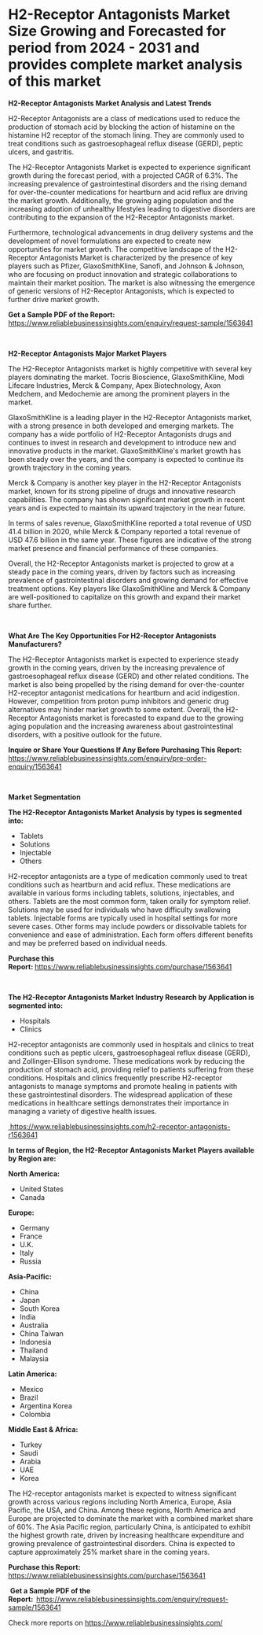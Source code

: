 <p><h1>H2-Receptor Antagonists Market Size Growing and Forecasted for period from 2024 - 2031 and provides complete market analysis of this market</h1></p><p><strong>H2-Receptor Antagonists Market Analysis and Latest Trends</strong></p>
<p><p>H2-Receptor Antagonists are a class of medications used to reduce the production of stomach acid by blocking the action of histamine on the histamine H2 receptor of the stomach lining. They are commonly used to treat conditions such as gastroesophageal reflux disease (GERD), peptic ulcers, and gastritis.</p><p>The H2-Receptor Antagonists Market is expected to experience significant growth during the forecast period, with a projected CAGR of 6.3%. The increasing prevalence of gastrointestinal disorders and the rising demand for over-the-counter medications for heartburn and acid reflux are driving the market growth. Additionally, the growing aging population and the increasing adoption of unhealthy lifestyles leading to digestive disorders are contributing to the expansion of the H2-Receptor Antagonists market.</p><p>Furthermore, technological advancements in drug delivery systems and the development of novel formulations are expected to create new opportunities for market growth. The competitive landscape of the H2-Receptor Antagonists Market is characterized by the presence of key players such as Pfizer, GlaxoSmithKline, Sanofi, and Johnson & Johnson, who are focusing on product innovation and strategic collaborations to maintain their market position. The market is also witnessing the emergence of generic versions of H2-Receptor Antagonists, which is expected to further drive market growth.</p></p>
<p><strong>Get a Sample PDF of the Report:&nbsp;</strong> <a href="https://www.reliablebusinessinsights.com/enquiry/request-sample/1563641">https://www.reliablebusinessinsights.com/enquiry/request-sample/1563641</a></p>
<p>&nbsp;</p>
<p><strong>H2-Receptor Antagonists Major Market Players</strong></p>
<p><p>The H2-Receptor Antagonists market is highly competitive with several key players dominating the market. Tocris Bioscience, GlaxoSmithKline, Modi Lifecare Industries, Merck & Company, Apex Biotechnology, Axon Medchem, and Medochemie are among the prominent players in the market.</p><p>GlaxoSmithKline is a leading player in the H2-Receptor Antagonists market, with a strong presence in both developed and emerging markets. The company has a wide portfolio of H2-Receptor Antagonists drugs and continues to invest in research and development to introduce new and innovative products in the market. GlaxoSmithKline's market growth has been steady over the years, and the company is expected to continue its growth trajectory in the coming years.</p><p>Merck & Company is another key player in the H2-Receptor Antagonists market, known for its strong pipeline of drugs and innovative research capabilities. The company has shown significant market growth in recent years and is expected to maintain its upward trajectory in the near future.</p><p>In terms of sales revenue, GlaxoSmithKline reported a total revenue of USD 41.4 billion in 2020, while Merck & Company reported a total revenue of USD 47.6 billion in the same year. These figures are indicative of the strong market presence and financial performance of these companies.</p><p>Overall, the H2-Receptor Antagonists market is projected to grow at a steady pace in the coming years, driven by factors such as increasing prevalence of gastrointestinal disorders and growing demand for effective treatment options. Key players like GlaxoSmithKline and Merck & Company are well-positioned to capitalize on this growth and expand their market share further.</p></p>
<p>&nbsp;</p>
<p><strong>What Are The Key Opportunities For H2-Receptor Antagonists Manufacturers?</strong></p>
<p><p>The H2-Receptor Antagonists market is expected to experience steady growth in the coming years, driven by the increasing prevalence of gastroesophageal reflux disease (GERD) and other related conditions. The market is also being propelled by the rising demand for over-the-counter H2-receptor antagonist medications for heartburn and acid indigestion. However, competition from proton pump inhibitors and generic drug alternatives may hinder market growth to some extent. Overall, the H2-Receptor Antagonists market is forecasted to expand due to the growing aging population and the increasing awareness about gastrointestinal disorders, with a positive outlook for the future.</p></p>
<p><strong>Inquire or Share Your Questions If Any Before Purchasing This Report:</strong> <a href="https://www.reliablebusinessinsights.com/enquiry/pre-order-enquiry/1563641">https://www.reliablebusinessinsights.com/enquiry/pre-order-enquiry/1563641</a></p>
<p>&nbsp;</p>
<p><strong>Market Segmentation</strong></p>
<p><strong>The H2-Receptor Antagonists Market Analysis by types is segmented into:</strong></p>
<p><ul><li>Tablets</li><li>Solutions</li><li>Injectable</li><li>Others</li></ul></p>
<p><p>H2-receptor antagonists are a type of medication commonly used to treat conditions such as heartburn and acid reflux. These medications are available in various forms including tablets, solutions, injectables, and others. Tablets are the most common form, taken orally for symptom relief. Solutions may be used for individuals who have difficulty swallowing tablets. Injectable forms are typically used in hospital settings for more severe cases. Other forms may include powders or dissolvable tablets for convenience and ease of administration. Each form offers different benefits and may be preferred based on individual needs.</p></p>
<p><strong>Purchase this Report:&nbsp;</strong><a href="https://www.reliablebusinessinsights.com/purchase/1563641">https://www.reliablebusinessinsights.com/purchase/1563641</a></p>
<p>&nbsp;</p>
<p><strong>The H2-Receptor Antagonists Market Industry Research by Application is segmented into:</strong></p>
<p><ul><li>Hospitals</li><li>Clinics</li></ul></p>
<p><p>H2-receptor antagonists are commonly used in hospitals and clinics to treat conditions such as peptic ulcers, gastroesophageal reflux disease (GERD), and Zollinger-Ellison syndrome. These medications work by reducing the production of stomach acid, providing relief to patients suffering from these conditions. Hospitals and clinics frequently prescribe H2-receptor antagonists to manage symptoms and promote healing in patients with these gastrointestinal disorders. The widespread application of these medications in healthcare settings demonstrates their importance in managing a variety of digestive health issues.</p></p>
<p><a href="https://www.reliablebusinessinsights.com/h2-receptor-antagonists-r1563641">&nbsp;https://www.reliablebusinessinsights.com/h2-receptor-antagonists-r1563641</a></p>
<p><strong>In terms of Region, the H2-Receptor Antagonists Market Players available by Region are:</strong></p>
<p>
    <p> <strong> North America: </strong>
        <ul>
            <li>United States</li>
            <li>Canada</li>
        </ul>
        </p> 
    <p> <strong> Europe: </strong>
        <ul>
            <li>Germany</li>
            <li>France</li>
            <li>U.K.</li>
            <li>Italy</li>
            <li>Russia</li>
        </ul>
        </p> 
    <p> <strong> Asia-Pacific: </strong>
        <ul>
            <li>China</li>
            <li>Japan</li>
            <li>South Korea</li>
            <li>India</li>
            <li>Australia</li>
            <li>China Taiwan</li>
            <li>Indonesia</li>
            <li>Thailand</li>
            <li>Malaysia</li>
        </ul>
        </p> 
    <p> <strong> Latin America: </strong>
        <ul>
            <li>Mexico</li>
            <li>Brazil</li>
            <li>Argentina Korea</li>
            <li>Colombia</li>
        </ul>
        </p> 
    <p> <strong> Middle East & Africa: </strong>
        <ul>
            <li>Turkey</li>
            <li>Saudi</li>
            <li>Arabia</li>
            <li>UAE</li>
            <li>Korea</li>
        </ul>
    </p>
    </p>
<p><p>The H2-receptor antagonists market is expected to witness significant growth across various regions including North America, Europe, Asia Pacific, the USA, and China. Among these regions, North America and Europe are projected to dominate the market with a combined market share of 60%. The Asia Pacific region, particularly China, is anticipated to exhibit the highest growth rate, driven by increasing healthcare expenditure and growing prevalence of gastrointestinal disorders. China is expected to capture approximately 25% market share in the coming years.</p></p>
<p><strong>Purchase this Report: </strong><a href="https://www.reliablebusinessinsights.com/purchase/1563641">https://www.reliablebusinessinsights.com/purchase/1563641</a></p>
<p>&nbsp;<strong>Get a Sample PDF of the Report:&nbsp;&nbsp;</strong><a href="https://www.reliablebusinessinsights.com/enquiry/request-sample/1563641">https://www.reliablebusinessinsights.com/enquiry/request-sample/1563641</a></p>
<p><strong></strong></p>
<p>Check more reports on <a href="https://www.reliablebusinessinsights.com/">https://www.reliablebusinessinsights.com/</a></p>